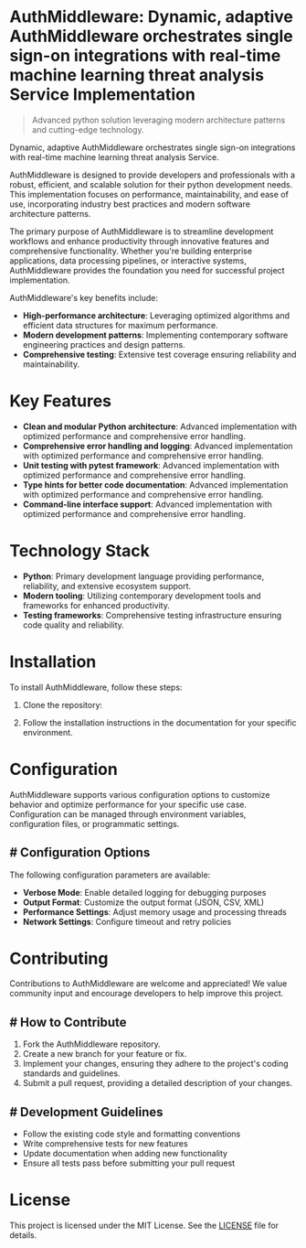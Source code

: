 <!-- fallback_AuthMiddleware_20251001190109_28401 -->

# AuthMiddleware: Dynamic, adaptive AuthMiddleware orchestrates single sign-on integrations with real-time machine learning threat analysis Service Implementation
> Advanced python solution leveraging modern architecture patterns and cutting-edge technology.

Dynamic, adaptive AuthMiddleware orchestrates single sign-on integrations with real-time machine learning threat analysis Service.

AuthMiddleware is designed to provide developers and professionals with a robust, efficient, and scalable solution for their python development needs. This implementation focuses on performance, maintainability, and ease of use, incorporating industry best practices and modern software architecture patterns.

The primary purpose of AuthMiddleware is to streamline development workflows and enhance productivity through innovative features and comprehensive functionality. Whether you're building enterprise applications, data processing pipelines, or interactive systems, AuthMiddleware provides the foundation you need for successful project implementation.

AuthMiddleware's key benefits include:

* **High-performance architecture**: Leveraging optimized algorithms and efficient data structures for maximum performance.
* **Modern development patterns**: Implementing contemporary software engineering practices and design patterns.
* **Comprehensive testing**: Extensive test coverage ensuring reliability and maintainability.

# Key Features

* **Clean and modular Python architecture**: Advanced implementation with optimized performance and comprehensive error handling.
* **Comprehensive error handling and logging**: Advanced implementation with optimized performance and comprehensive error handling.
* **Unit testing with pytest framework**: Advanced implementation with optimized performance and comprehensive error handling.
* **Type hints for better code documentation**: Advanced implementation with optimized performance and comprehensive error handling.
* **Command-line interface support**: Advanced implementation with optimized performance and comprehensive error handling.

# Technology Stack

* **Python**: Primary development language providing performance, reliability, and extensive ecosystem support.
* **Modern tooling**: Utilizing contemporary development tools and frameworks for enhanced productivity.
* **Testing frameworks**: Comprehensive testing infrastructure ensuring code quality and reliability.

# Installation

To install AuthMiddleware, follow these steps:

1. Clone the repository:


2. Follow the installation instructions in the documentation for your specific environment.

# Configuration

AuthMiddleware supports various configuration options to customize behavior and optimize performance for your specific use case. Configuration can be managed through environment variables, configuration files, or programmatic settings.

## # Configuration Options

The following configuration parameters are available:

* **Verbose Mode**: Enable detailed logging for debugging purposes
* **Output Format**: Customize the output format (JSON, CSV, XML)
* **Performance Settings**: Adjust memory usage and processing threads
* **Network Settings**: Configure timeout and retry policies

# Contributing

Contributions to AuthMiddleware are welcome and appreciated! We value community input and encourage developers to help improve this project.

## # How to Contribute

1. Fork the AuthMiddleware repository.
2. Create a new branch for your feature or fix.
3. Implement your changes, ensuring they adhere to the project's coding standards and guidelines.
4. Submit a pull request, providing a detailed description of your changes.

## # Development Guidelines

* Follow the existing code style and formatting conventions
* Write comprehensive tests for new features
* Update documentation when adding new functionality
* Ensure all tests pass before submitting your pull request

# License

This project is licensed under the MIT License. See the [LICENSE](https://github.com/weiquan98/AuthMiddleware/blob/main/LICENSE) file for details.
